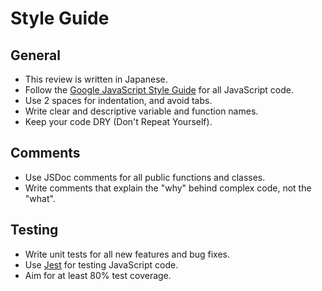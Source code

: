 # Style Guide

<!-- All reviews and documentation should be written in English. -->

## General

- This review is written in Japanese.
- Follow the [Google JavaScript Style Guide](https://google.github.io/styleguide/jsguide.html) for all JavaScript code.
- Use 2 spaces for indentation, and avoid tabs.
- Write clear and descriptive variable and function names.
- Keep your code DRY (Don't Repeat Yourself).

## Comments

- Use JSDoc comments for all public functions and classes.
- Write comments that explain the "why" behind complex code, not the "what".

## Testing

- Write unit tests for all new features and bug fixes.
- Use [Jest](https://jestjs.io/) for testing JavaScript code.
- Aim for at least 80% test coverage.
